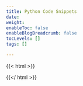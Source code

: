 ```yaml
---
title: Python Code Snippets
date: 
weight: 
enableToc: false
enableBlogBreadcrumb: false
tocLevels: []
tags: []

---
```

{{< html >}}

<script src="https://gist.github.com/do2blehelix/46319975448e2143fae20681d8f1287e.js"></script>

{{</ html >}}